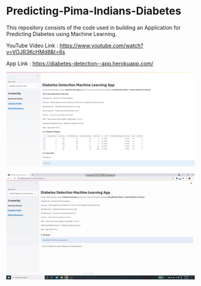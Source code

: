 # Predicting-Pima-Indians-Diabetes

This repository consists of the code used in building an Application for Predicting Diabetes using Machine Learning.

YouTube Video Link : https://www.youtube.com/watch?v=VOJR3KcHMd8&t=6s

App Link : https://diabetes-detection--app.herokuapp.com/

![Screenshot](dia_app.PNG)

![](diabetes_app_gif.gif)

